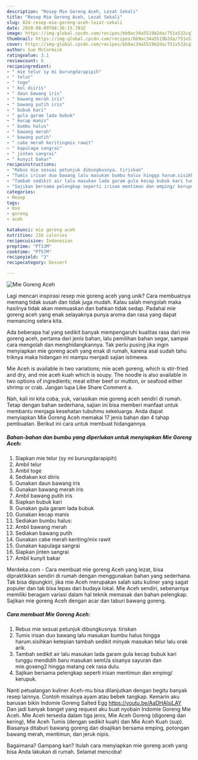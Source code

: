 ```yaml
---
description: "Resep Mie Goreng Aceh, Lezat Sekali"
title: "Resep Mie Goreng Aceh, Lezat Sekali"
slug: 824-resep-mie-goreng-aceh-lezat-sekali
date: 2020-08-09T08:36:15.703Z
image: https://img-global.cpcdn.com/recipes/bb9ac34a5519b2da/751x532cq70/mie-goreng-aceh-foto-resep-utama.jpg
thumbnail: https://img-global.cpcdn.com/recipes/bb9ac34a5519b2da/751x532cq70/mie-goreng-aceh-foto-resep-utama.jpg
cover: https://img-global.cpcdn.com/recipes/bb9ac34a5519b2da/751x532cq70/mie-goreng-aceh-foto-resep-utama.jpg
author: Sue McCormick
ratingvalue: 3.1
reviewcount: 6
recipeingredient:
- " mie telur sy mi burungdarapipih"
- " telur"
- " toge"
- " kol diiris"
- " daun bawang iris"
- " bawang merah iris"
- " bawang putih iris"
- " bubuk kari"
- " gula garam lada bubuk"
- " kecap manis"
- " bumbu halus"
- " bawang merah"
- " bawang putih"
- " cabe merah keritingmix rawit"
- " kapulaga sangrai"
- " jinten sangrai"
- " kunyit bakar"
recipeinstructions:
- "Rebus mie sesuai petunjuk dibungkusnya. tiriskan"
- "Tumis irisan duo bawang lalu masukan bumbu halus hingga harum.sisihkan ketepian tambah sedikit minyak masukan telur lalu orak arik."
- "Tambah sedikit air lalu masukan lada garam gula kecap bubuk kari tunggu mendidih baru masukan semUa sisanya sayuran dan mie.goseng2 hingga matang cek rasa dulu."
- "Sajikan bersama pelengkap seperti irisan mentimun dan emping/ kerupuk."
categories:
- Resep
tags:
- mie
- goreng
- aceh

katakunci: mie goreng aceh 
nutrition: 216 calories
recipecuisine: Indonesian
preptime: "PT13M"
cooktime: "PT57M"
recipeyield: "3"
recipecategory: Dessert

---
```



![Mie Goreng Aceh](https://img-global.cpcdn.com/recipes/bb9ac34a5519b2da/751x532cq70/mie-goreng-aceh-foto-resep-utama.jpg)

Lagi mencari inspirasi resep mie goreng aceh yang unik? Cara membuatnya memang tidak susah dan tidak juga mudah. Kalau salah mengolah maka hasilnya tidak akan memuaskan dan bahkan tidak sedap. Padahal mie goreng aceh yang enak selayaknya punya aroma dan rasa yang dapat memancing selera kita.

Ada beberapa hal yang sedikit banyak mempengaruhi kualitas rasa dari mie goreng aceh, pertama dari jenis bahan, lalu pemilihan bahan segar, sampai cara mengolah dan menghidangkannya. Tak perlu pusing jika ingin menyiapkan mie goreng aceh yang enak di rumah, karena asal sudah tahu triknya maka hidangan ini mampu menjadi sajian istimewa.

Mie Aceh is available in two variations; mie aceh goreng, which is stir-fried and dry, and mie aceh kuah which is soupy. The noodle is also available in two options of ingredients; meat either beef or mutton, or seafood either shrimp or crab. Jangan lupa Like Share Comment a.


Nah, kali ini kita coba, yuk, variasikan mie goreng aceh sendiri di rumah. Tetap dengan bahan sederhana, sajian ini bisa memberi manfaat untuk membantu menjaga kesehatan tubuhmu sekeluarga. Anda dapat menyiapkan Mie Goreng Aceh memakai 17 jenis bahan dan 4 tahap pembuatan. Berikut ini cara untuk membuat hidangannya.

<!--inarticleads1-->

##### Bahan-bahan dan bumbu yang diperlukan untuk menyiapkan Mie Goreng Aceh:

1. Siapkan  mie telur (sy mi burungdarapipih)
1. Ambil  telur
1. Ambil  toge
1. Sediakan  kol diiris
1. Gunakan  daun bawang iris
1. Gunakan  bawang merah iris
1. Ambil  bawang putih iris
1. Siapkan  bubuk kari
1. Gunakan  gula garam lada bubuk
1. Gunakan  kecap manis
1. Sediakan  bumbu halus:
1. Ambil  bawang merah
1. Sediakan  bawang putih
1. Gunakan  cabe merah keriting/mix rawit
1. Gunakan  kapulaga sangrai
1. Siapkan  jinten sangrai
1. Ambil  kunyit bakar


Merdeka.com - Cara membuat mie goreng Aceh yang lezat, bisa dipraktikkan sendiri di rumah dengan menggunakan bahan yang sederhana. Tak bisa dipungkiri, jika mie Aceh merupakan salah satu kuliner yang sagat populer dan tak bisa lepas dari budaya lokal. Mie Aceh sendiri, sebenarnya memiliki beragam variasi dalam hal teknik memasak dan bahan pelengkap. Sajikan mie goreng Aceh dengan acar dan taburi bawang goreng. 

<!--inarticleads2-->

##### Cara membuat Mie Goreng Aceh:

1. Rebus mie sesuai petunjuk dibungkusnya. tiriskan
1. Tumis irisan duo bawang lalu masukan bumbu halus hingga harum.sisihkan ketepian tambah sedikit minyak masukan telur lalu orak arik.
1. Tambah sedikit air lalu masukan lada garam gula kecap bubuk kari tunggu mendidih baru masukan semUa sisanya sayuran dan mie.goseng2 hingga matang cek rasa dulu.
1. Sajikan bersama pelengkap seperti irisan mentimun dan emping/ kerupuk.


Nanti petualangan kuliner Aceh-mu bisa dilanjutkan dengan begitu banyak resep lainnya. Contoh misalnya ayam atau bebek tangkap. Kemarin aku barusan bikin Indomie Goreng Salted Egg https://youtu.be/AaDHAlsiLAY Dan jadi banyak banget yang request aku buat nyobain Indomie Goreng Mie Aceh. Mie Aceh tersedia dalam tiga jenis, Mie Aceh Goreng (digoreng dan kering), Mie Aceh Tumis (dengan sedikit kuah) dan Mie Aceh Kuah (sup). Biasanya ditaburi bawang goreng dan disajikan bersama emping, potongan bawang merah, mentimun, dan jeruk nipis. 

Bagaimana? Gampang kan? Itulah cara menyiapkan mie goreng aceh yang bisa Anda lakukan di rumah. Selamat mencoba!
